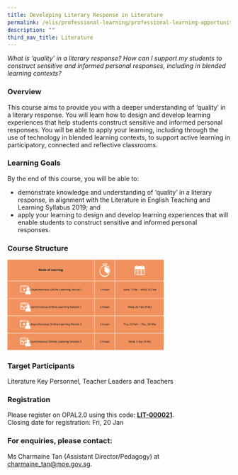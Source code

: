 ```yaml
---
title: Developing Literary Response in Literature
permalink: /elis/professional-learning/professional-learning-opportunities/developing-literary-responses/
description: ""
third_nav_title: Literature
---
```

<em>What is ‘quality’ in a literary response? How can I support my students to construct sensitive and informed personal responses, including in blended learning contexts?</em>

### Overview

This course aims to provide you with a deeper understanding of ‘quality’ in a literary response. You will learn how to design and develop learning experiences that help students construct sensitive and informed personal responses. You will be able to apply your learning, including through the use of technology in blended learning contexts, to support active learning in participatory, connected and reflective classrooms.

### Learning Goals

By the end of this course, you will be able to:

*   demonstrate knowledge and understanding of ‘quality’ in a literary response, in alignment with the Literature in English Teaching and Learning Syllabus 2019; and
*   apply your learning to design and develop learning experiences that will enable students to construct sensitive and informed personal responses.

### Course Structure

<img src="/images/course%20structure%206.png" style="width:70%">
		 
### Target Participants


Literature Key Personnel, Teacher Leaders and Teachers

### Registration

Please register on&nbsp;OPAL2.0&nbsp;using this code:&nbsp;[**LIT-000021**](https://safe.menlosecurity.com/https:/www.opal2.moe.edu.sg/app/learner/detail/course/b8ae68ee-5271-4341-8bf0-bef48446e218).  
Closing date for registration: Fri, 20 Jan

### For enquiries, please contact:
Ms Charmaine Tan (Assistant Director/Pedagogy) at 
<a href="mailto:charmaine_tan@moe.gov.sg">charmaine_tan@moe.gov.sg.</a>
